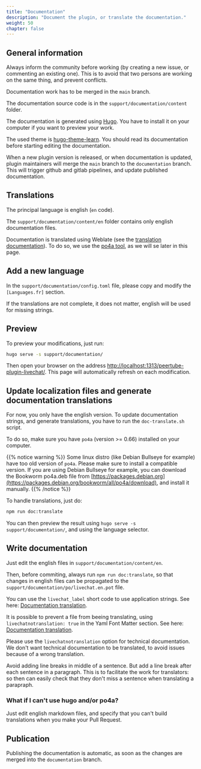 ```yaml
---
title: "Documentation"
description: "Document the plugin, or translate the documentation."
weight: 50
chapter: false
---
```


## General information

Always inform the community before working (by creating a new issue, or commenting an existing one).
This is to avoid that two persons are working on the same thing, and prevent conflicts.

Documentation work has to be merged in the `main` branch.

The documentation source code is in the `support/documentation/content` folder.

The documentation is generated using [Hugo](https://gohugo.io/).
You have to install it on your computer if you want to preview your work.

The used theme is [hugo-theme-learn](https://learn.netlify.app/).
You should read its documentation before starting editing the documentation.

When a new plugin version is released, or when documentation is updated, plugin maintainers will merge the `main` branch to the `documentation` branch.
This will trigger github and gitlab pipelines, and update published documentation.

## Translations

The principal language is english (`en` code).

The `support/documentation/content/en` folder contains only english documentation files.

Documentation is translated using Weblate (see the [translation documentation](/peertube-plugin-livechat/contributing/translate/)).
To do so, we use the [po4a tool](https://po4a.org/), as we will se later in this page.

## Add a new language

In the `support/documentation/config.toml` file, please copy and modify the `[Languages.fr]` section.

If the translations are not complete, it does not matter, english will be used for missing strings.

## Preview

To preview your modifications, just run:

```bash
hugo serve -s support/documentation/
```

Then open your browser on the address [http://localhost:1313/peertube-plugin-livechat/](http://localhost:1313/peertube-plugin-livechat/).
This page will automatically refresh on each modification.

## Update localization files and generate documentation translations

For now, you only have the english version.
To update documentation strings, and generate translations, you have to run the `doc-translate.sh` script.

To do so, make sure you have `po4a` (version >= 0.66) installed on your computer.

{{% notice warning %}}
Some linux distro (like Debian Bullseye for example) have too old version of `po4a`.
Please make sure to install a compatible version.
If you are using Debian Bullseye for example, you can download the Bookworm po4a.deb file from [https://packages.debian.org](https://packages.debian.org/bookworm/all/po4a/download), and install it manually.
{{% /notice %}}

To handle translations, just do:

```bash
npm run doc:translate
```

You can then preview the result using `hugo serve -s support/documentation/`, and using the language selector.

## Write documentation

Just edit the english files in `support/documentation/content/en`.

Then, before commiting, always run `npm run doc:translate`, so that changes in english files can be propagated to the `support/documentation/po/livechat.en.pot` file.

You can use the `livechat_label` short code to use application strings.
See here: [Documentation translation](/peertube-plugin-livechat/contributing/translate/#documentation-translation).

It is possible to prevent a file from beeing translating, using `livechatnotranslation: true` in the Yaml Font Matter section.
See here: [Documentation translation](/peertube-plugin-livechat/contributing/translate/#documentation-translation).

Please use the `livechatnotranslation` option for technical documentation.
We don't want technical documentation to be translated, to avoid issues because of a wrong translation.

Avoid adding line breaks in middle of a sentence.
But add a line break after each sentence in a paragraph.
This is to facilitate the work for translators: so then can easily check that they don't miss a sentence when translating a parapraph.

### What if I can't use hugo and/or po4a?

Just edit english markdown files, and specify that you can't build translations when you make your Pull Request.

## Publication

Publishing the documentation is automatic, as soon as the changes are merged into the `documentation` branch.
